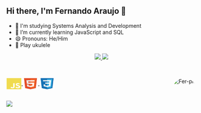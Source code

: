 ## Hi there, I'm Fernando Araujo 👋



- 🔭 I'm studying Systems Analysis and Development 
- 🌱 I’m currently learning JavaScript and SQL
- 😄 Pronouns: He/Him
- 🍃 Play ukulele

<div align="center">
  <a href="https://github.com/FerArj"> 
  <img height="180em" src="https://github-readme-stats.vercel.app/api?username=FerArj&show_icons=true&theme=radicalk&include_all_commits=true&count_private=true"/>
  <img height="150em" src="https://github-readme-stats.vercel.app/api/top-langs/?username=FerArj&layout=compact&langs_count=7&theme=radical"/>
</div>

##

<div style="display: inline_block"><br>
  <img align="center" alt="Fer-Js" height="30" width="40" src="https://raw.githubusercontent.com/devicons/devicon/master/icons/javascript/javascript-plain.svg">
  <img align="center" alt="Fer-HTML" height="30" width="40" src="https://raw.githubusercontent.com/devicons/devicon/master/icons/html5/html5-original.svg">
  <img align="center" alt="Fer-CSS" height="30" width="40" src="https://raw.githubusercontent.com/devicons/devicon/master/icons/css3/css3-original.svg">
  <img align="right" alt="Fer-pic" height="150" style="border-radius:50px;" src="https://media.discordapp.net/attachments/1005655735830597723/1010644531328340139/foto_definitiva.png">
</div>
  
##

<div>
 <a href="https://instagram.com/araujo_feh_" target="_blank"><img src="https://img.shields.io/badge/-Instagram-%23E4405F?style=for-the-badge&logo=instagram&logoColor=white" target="_blank"></a>
</div>
